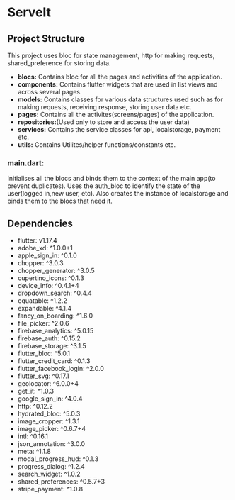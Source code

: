 # ServeIt
## Project Structure

This project uses bloc for state management, http for making requests, shared_preference for storing data.
- <b>blocs:</b> Contains bloc for all the pages and activities of the application.
- <b>components:</b> Contains flutter widgets that are used in list views and across several pages.
- <b>models:</b> Contains classes for various data structures used such as for making requests, receiving response, storing user data etc.
- <b>pages:</b> Contains all the activites(screens/pages) of the application.
- <b>repositories:</b>(Used only to store and access the user data)
- <b>services:</b> Contains the service classes for api, localstorage, payment etc.
- <b>utils:</b> Contains Utilites/helper functions/constants etc.

<h3><b>main.dart:</b></h3>
Initialises all the blocs and binds them to the context of the main app(to prevent duplicates). Uses the auth_bloc to identify the state of the user(logged in,new user, etc). Also creates the instance of localstorage and binds them to the blocs that need it.


## Dependencies
- flutter:  v1.17.4
- adobe_xd: ^1.0.0+1
- apple_sign_in: ^0.1.0
- chopper: ^3.0.3
- chopper_generator: ^3.0.5
- cupertino_icons: ^0.1.3
- device_info: ^0.4.1+4
- dropdown_search: ^0.4.4
- equatable: ^1.2.2
- expandable: ^4.1.4
- fancy_on_boarding: ^1.6.0
- file_picker: ^2.0.6
- firebase_analytics: ^5.0.15
- firebase_auth: ^0.15.2
- firebase_storage: ^3.1.5
- flutter_bloc: ^5.0.1
- flutter_credit_card: ^0.1.3
- flutter_facebook_login: ^2.0.0
- flutter_svg: ^0.17.1
- geolocator: ^6.0.0+4
- get_it: ^1.0.3
- google_sign_in: ^4.0.4
- http: ^0.12.2
- hydrated_bloc: ^5.0.3
- image_cropper: ^1.3.1
- image_picker: ^0.6.7+4
- intl: ^0.16.1
- json_annotation: ^3.0.0
- meta: ^1.1.8
- modal_progress_hud: ^0.1.3
- progress_dialog: ^1.2.4
- search_widget: ^1.0.2
- shared_preferences: ^0.5.7+3
- stripe_payment: ^1.0.8